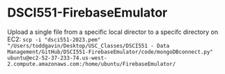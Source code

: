 # DSCI551-FirebaseEmulator

Upload a single file from a specific local director to a specifc directory on EC2:
`scp -i "dsci551-2023.pem" "/Users/toddgavin/Desktop/USC_Classes/DSCI551 - Data Management/GitHub/DSCI551-FirebaseEmulator/code/mongoDBconnect.py" ubuntu@ec2-52-37-233-74.us-west-2.compute.amazonaws.com:/home/ubuntu/FirebaseEmulator/`
